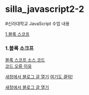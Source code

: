 # silla_javascript2-2
#신라대학교 JavaScript 수업 내용

[1.블록 스코프](#1-블록-소크프)



### 1\.블록 소크프
[블록 스코프 소스 코드](https://github.com/noah-wilson0/silla_javascript2-2/blob/main/4%EC%9E%A5/js/scope-4.js)<br>
[코드 오류 이유](https://velog.io/@noah-wilson0/%EB%B8%94%EB%A1%9D-%EC%86%8C%EC%BD%94%ED%94%84)



[새창에서 블로그 글 열기](https://google.com) <a href="https://velog.io/@noah-wilson0/%EB%B8%94%EB%A1%9D-%EC%86%8C%EC%BD%94%ED%94%84" target="_blank">여기도 클릭!</a>


<a href="https://velog.io/@noah-wilson0/%EB%B8%94%EB%A1%9D-%EC%86%8C%EC%BD%94%ED%94%84" target="_blank">새창에서 블로그 글 열기</a>








